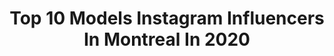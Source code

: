 ---
title: Top 10 Models Instagram Influencers In Montreal In 2020
description: >-
  Find top models Instagram influencers in Montreal in 2020. Most popular hashtags: #montreal #model #photoshoot #quarantine.
platform: Instagram
profiles:
  - username: "lisamaartinez"
    fullname: >-
      Olmands
    location: "Canada"
    followers: 2477
    engagement: 1670
    commentsToLikes: 0.031032
    id: ck5hs2garvvl70i11qt2xmi56
    verified: false
    hashtags: ""
  - username: "therubygore"
    fullname: >-
      𝑹𝑼𝑩𝒀 𝑮𝑶𝑹𝑬 🕷
    location: "Canada"
    followers: 42037
    engagement: 92
    commentsToLikes: 0.011461
    id: ck55klzwezmq90i112lqh2ibz
    verified: false
    hashtags: "#neotraditionaltattoo, #vegantattoo, #girlswithtattoos, #manicpanic"
  - username: "curtismason"
    fullname: >-
      Curtis Mason
    location: "Canada"
    followers: 6005
    engagement: 1648
    commentsToLikes: 0.034934
    id: ck6ubucspbrhx0j71xehwccu8
    verified: false
    hashtags: ""
  - username: "yolieyolandaxo"
    fullname: >-
      Yolanda
    location: "Canada"
    followers: 15740
    engagement: 436
    commentsToLikes: 0.047830
    id: ck8szv4sopts40j78v3zflmbw
    verified: false
    hashtags: "#newyear2020"
  - username: "prissworldwide"
    fullname: >-
      Hey it’s PRISS 🖤🖤
    location: "Canada"
    followers: 2173
    engagement: 1493
    commentsToLikes: 0.074921
    id: ck8swql75ewbw0j785kkimjt2
    verified: false
    hashtags: "#meditation, #night, #photographer, #bluemood"
  - username: "sam_finn_"
    fullname: >-
      Samuel Finn
    location: "Canada"
    followers: 10255
    engagement: 1299
    commentsToLikes: 0.040273
    id: ck5c3sovzzzb50i11zharuj2z
    verified: false
    hashtags: "#bestcoworkersever, #burpees4ced"
  - username: "kenzaachiha"
    fullname: >-
      Kenza Chiha
    location: "Canada"
    followers: 203105
    engagement: 287
    commentsToLikes: 0.005664
    id: ck139tgdtn12f0i19skwi3mz8
    verified: false
    hashtags: "#thankumomanddad, #quarantinelife, #memories, #chillvibes"
  - username: "imvelvetbones"
    fullname: >-
      ♥ Velvet Bones ♥
    location: "Canada"
    followers: 13948
    engagement: 749
    commentsToLikes: 0.050670
    id: ck5pzvs7y2zq20i11oi0du2mr
    verified: false
    hashtags: "#rip"
  - username: "mariechristinelab"
    fullname: >-
      Marie-Christine Labonté
    location: "Canada"
    followers: 12704
    engagement: 629
    commentsToLikes: 0.062699
    id: ck5c1p2rgvmxi0i11viuoppwe
    verified: false
    hashtags: "#wedding, #osheaga2019, #experienceosheaga"
  - username: "mtlpancakequeen"
    fullname: >-
      Pancake Queen
    location: "Canada"
    followers: 5521
    engagement: 598
    commentsToLikes: 0.374754
    id: ck5cakztqdlw00i112ptviibo
    verified: false
    hashtags: "#foodstagram, #instafood, #bestboyfriend, #valentines"
---